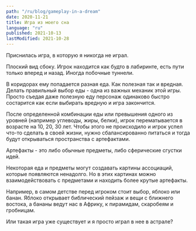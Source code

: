 ```yaml
---
path: "/ru/blog/gameplay-in-a-dream"
date: 2020-11-21
title: Игра из моего сна
language: "ru"
published: 2021-10-13
lastModified: 2021-10-28
---
```


Приснилась игра, в которую я никогда не играл.

Плоский вид сбоку. Игрок находится как будто в лабиринте, есть пути только вперед и назад. Иногда побочные туннели. 

В коридорах ему попадается разная еда. Как полезная так и вредная. Делать правильный выбор еды - одна из важных механик этой игры. Просто съедая даже полезную еду персонаж одинаково быстро состарится как если выбирать вредную и игра закончится. 

После определенной комбинации еды или превышения одного из уровней (например углеводы, жиры, белки), игрок перематывается в возрасте на 10, 20, 30 лет. Чтобы этого не происходило и игрок успел что-то сделать в своей жизни, нужно сбалансированно питаться и тогда будут открываться пространства с артефактами.

Артефакты - это либо обычные предметы, либо сферические сгустки идей.

Некоторая еда и предметы могут создавать картины ассоциаций, которые появляются ненадолго. Но в этих картинах можно взаимодействовать с предметами и находить более крутые артефакты. 

Например, в самом детстве перед игроком стоит выбор, яблоко или банан. Яблоко открывает библический пейзаж и вещи с ближнего востока, а бананы ведут нас в Африку, к пирамидам, скаробеям и гробницам.

Или такая игра уже существует и я просто играл в нее в астрале?